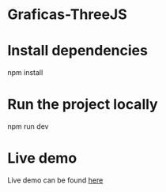 # Graficas-ThreeJS

# Install dependencies
npm install

# Run the project locally
npm run dev

# Live demo
Live demo can be found [here](https://tranquil-garden-23467.herokuapp.com/)